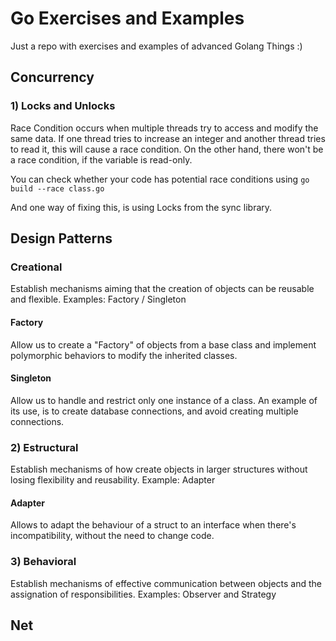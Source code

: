 # Go Exercises and Examples

Just a repo with exercises and examples of advanced Golang Things :)


## Concurrency
 
### 1) Locks and Unlocks
Race Condition occurs when multiple threads try to access and modify the same data. If one thread tries to increase an integer and another thread tries to read it, this will cause a race condition. On the other hand, there won't be a race condition, if the variable is read-only.

You can check whether your code has potential race conditions using 
```go build --race class.go```

And one way of fixing this, is using Locks from the sync library. 


## Design Patterns

### Creational
Establish mechanisms aiming that the creation of objects can be reusable and flexible. Examples: Factory / Singleton

#### Factory
Allow us to create a "Factory" of objects from a base class and implement polymorphic behaviors to modify the inherited classes.
#### Singleton
Allow us to handle and restrict only one instance of a class. An example of its use, is to create database connections, and avoid creating multiple connections.
### 2) Estructural
Establish mechanisms of how create objects in larger structures without losing flexibility and reusability. Example: Adapter

#### Adapter
Allows to adapt the behaviour of a struct to an interface when there's incompatibility, without the need to change code. 
### 3) Behavioral
Establish mechanisms of effective communication between objects and the assignation of responsibilities. Examples: Observer and Strategy


## Net

